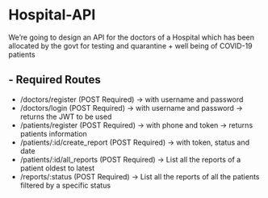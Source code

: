 # Hospital-API

We’re going to design an API for the doctors of a Hospital which has been allocated by the govt for testing and quarantine + well being of COVID-19 patients

## - Required Routes

- /doctors/register (POST Required) → with username and password 
- /doctors/login (POST Required) → with username and password → returns the JWT to be used
- /patients/register (POST Required) → with phone and token → returns patients information 
- /patients/:id/create_report (POST Required) → with token, status and date 
- /patients/:id/all_reports (POST Required) → List all the reports of a patient oldest to latest
- /reports/:status (POST Required) → List all the reports of all the patients filtered by a specific status
